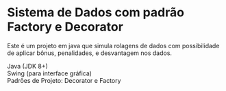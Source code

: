 # Sistema de Dados com padrão Factory e Decorator
Este é um projeto em java que simula rolagens de dados com possibilidade de aplicar bônus, penalidades, e desvantagem nos dados.

Java (JDK 8+)  
Swing (para interface gráfica)  
Padrões de Projeto: Decorator e Factory
